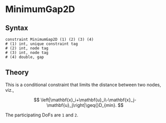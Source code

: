 # MinimumGap2D

## Syntax

```text
constraint MinimumGap2D (1) (2) (3) (4)
# (1) int, unique constraint tag
# (2) int, node tag
# (3) int, node tag
# (4) double, gap
```

## Theory

This is a conditional constraint that limits the distance between two nodes, viz.,

$$
\left|\mathbf{x}_i+\mathbf{u}_i\-\mathbf{x}_j-\mathbf{u}_j\right|\geq{}D_{min}.
$$

The participating DoFs are `1` and `2`.
